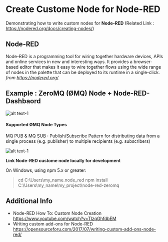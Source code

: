 # Create Custome Node for Node-RED

Demonstrating how to write custom nodes for **Node-RED** (Related Link :  https://nodered.org/docs/creating-nodes/)

## Node-RED 

Node-RED is a programming tool for wiring together hardware devices, APIs and online services in new and interesting ways. It provides a browser-based editor that makes it easy to wire together flows using the wide range of nodes in the palette that can be deployed to its runtime in a single-click. _from https://nodered.org/_

## Example : ZeroMQ (ØMQ) Node + Node-RED-Dashbaord

![alt text-1](https://github.com/phyunsj/node-red-custom-node/blob/master/node-red-dashboard-weather.gif "Node-RED-Dashboard Weather")

#### Supported ØMQ Node Types

MQ PUB & MQ SUB : Publish/Subscribe Pattern for distributing data from a single process (e.g. publisher) to multiple recipients (e.g. subscribers) 

![alt text-1](https://github.com/phyunsj/node-red-custom-node/blob/master/node-red-zeromq.png "Node-RED ZeroMQ Node")


**Link Node-RED custome node locally for development**

On Windows, using npm 5.x or greater:

> cd  C:\Users\my_name\.node_red
> npm install C:\Users\my_name\my_project\node-red-zeromq

## Additional Info

- Node-RED How To: Custom Node Creation https://www.youtube.com/watch?v=TlzqGhfdbEM
- Writing custom add-ons for Node-RED https://opensourceforu.com/2017/07/writing-custom-add-ons-node-red/
